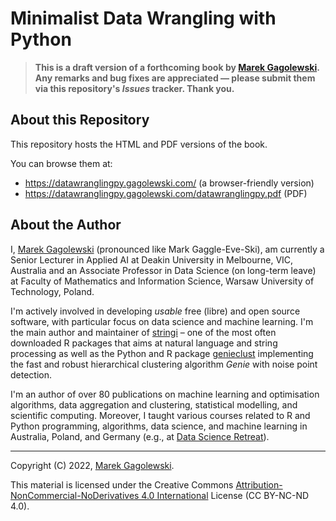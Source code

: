 # Minimalist Data Wrangling with Python

> **This is a draft version of a forthcoming book by [Marek Gagolewski][1].
> Any remarks and bug fixes are appreciated — please submit them via
> this repository's *Issues* tracker. Thank you.**


## About this Repository

This repository hosts the HTML and PDF versions of the book.

You can browse them at:

* https://datawranglingpy.gagolewski.com/ (a browser-friendly version)
* https://datawranglingpy.gagolewski.com/datawranglingpy.pdf (PDF)





## About the Author

I, [Marek Gagolewski][1] (pronounced like Mark Gaggle-Eve-Ski),
am currently a Senior Lecturer in Applied
AI at Deakin University in Melbourne, VIC, Australia
and an Associate Professor in Data Science (on long-term leave)
at Faculty of Mathematics and Information Science, Warsaw University
of Technology, Poland.

I'm actively involved in developing *usable* free (libre) and open source
software, with particular focus on data science and machine learning.
I'm the main author and maintainer of [stringi][3] – one of the most often
downloaded R packages that aims at natural
language and string processing as well as the Python and R package
[genieclust][4] implementing the fast and robust hierarchical clustering
algorithm *Genie* with noise point detection.

I'm an author of over 80 publications on machine learning and
optimisation algorithms, data aggregation and clustering, statistical
modelling, and scientific computing. Moreover, I taught various courses
related to R and Python programming, algorithms, data science,
and machine learning in Australia, Poland, and Germany
(e.g., at [Data Science Retreat](https://datascienceretreat.com)).


--------------------------------------------------------------------------------

Copyright (C) 2022, [Marek Gagolewski][1].

This material is licensed under the Creative Commons
[Attribution-NonCommercial-NoDerivatives 4.0 International][2] License
(CC BY-NC-ND 4.0).

[1]: https://www.gagolewski.com
[2]: https://creativecommons.org/licenses/by-nc-nd/4.0/
[3]: https://stringi.gagolewski.com
[4]: https://genieclust.gagolewski.com
